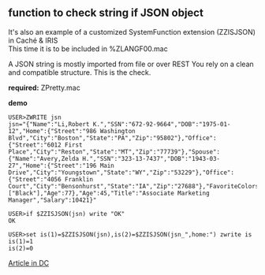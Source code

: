 ## function  to check string if JSON object
It's also an example of a customized SystemFunction extension (ZZISJSON) in Caché & IRIS  
This time it is to be included in %ZLANGF00.mac 

A JSON string is mostly imported from file or over REST
You rely on a clean and compatible structure. This is the check.

__required:__    ZPretty.mac   

__demo__
```
USER>ZWRITE jsn  
jsn="{"Name":"Li,Robert K.","SSN":"672-92-9664","DOB":"1975-01-12","Home":{"Street":"986 Washington Blvd","City":"Boston","State":"PA","Zip":"95802"},"Office":{"Street":"6012 First Place","City":"Reston","State":"MT","Zip":"77739"},"Spouse":{"Name":"Avery,Zelda H.","SSN":"323-13-7437","DOB":"1943-03-27","Home":{"Street":"196 Main Drive","City":"Youngstown","State":"WY","Zip":"53229"},"Office":{"Street":"4056 Franklin Court","City":"Bensonhurst","State":"IA","Zip":"27688"},"FavoriteColors":["Black"],"Age":77},"Age":45,"Title":"Associate Marketing Manager","Salary":10421}" 

USER>if $ZZISJSON(jsn) write "OK"
OK

USER>set is(1)=$ZZISJSON(jsn),is(2)=$ZZISJSON(jsn_",home:") zwrite is
is(1)=1
is(2)=0

```

[Article in DC](https://community.intersystems.com/post/function-check-if-string-json-object)
